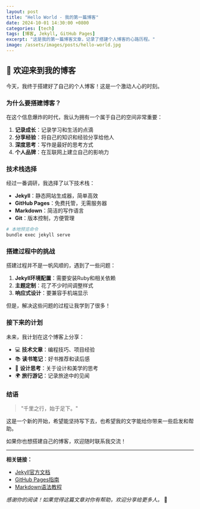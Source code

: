 ```yaml
---
layout: post
title: "Hello World - 我的第一篇博客"
date: 2024-10-01 14:30:00 +0800
categories: [tech]
tags: [博客, Jekyll, GitHub Pages]
excerpt: "这是我的第一篇博客文章，记录了搭建个人博客的心路历程。"
image: /assets/images/posts/hello-world.jpg
---
```


## 🎉 欢迎来到我的博客

今天，我终于搭建好了自己的个人博客！这是一个激动人心的时刻。

### 为什么要搭建博客？

在这个信息爆炸的时代，我认为拥有一个属于自己的空间非常重要：

1. **记录成长**：记录学习和生活的点滴
2. **分享经验**：将自己的知识和经验分享给他人
3. **深度思考**：写作是最好的思考方式
4. **个人品牌**：在互联网上建立自己的影响力

### 技术栈选择

经过一番调研，我选择了以下技术栈：

- **Jekyll**：静态网站生成器，简单高效
- **GitHub Pages**：免费托管，无需服务器
- **Markdown**：简洁的写作语言
- **Git**：版本控制，方便管理

```bash
# 本地预览命令
bundle exec jekyll serve
```

### 搭建过程中的挑战

搭建过程并不是一帆风顺的，遇到了一些问题：

1. **Jekyll环境配置**：需要安装Ruby和相关依赖
2. **主题定制**：花了不少时间调整样式
3. **响应式设计**：要兼容手机端显示

但是，解决这些问题的过程让我学到了很多！

### 接下来的计划

未来，我计划在这个博客上分享：

- 💻 **技术文章**：编程技巧、项目经验
- 📚 **读书笔记**：好书推荐和读后感
- 🎨 **设计思考**：关于设计和美学的思考
- 🌍 **旅行游记**：记录旅途中的见闻

### 结语

> "千里之行，始于足下。"

这是一个新的开始，希望能坚持写下去，也希望我的文字能给你带来一些启发和帮助。

如果你也想搭建自己的博客，欢迎随时联系我交流！

---

**相关链接：**
- [Jekyll官方文档](https://jekyllrb.com/)
- [GitHub Pages指南](https://pages.github.com/)
- [Markdown语法教程](https://www.markdownguide.org/)

*感谢你的阅读！如果觉得这篇文章对你有帮助，欢迎分享给更多人。* 🙌
